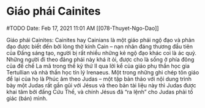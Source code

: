 # Giáo phái Cainites
#TODO
Date: Feb 17, 2021 11:01 AM
[[078-Thuyet-Ngo-Dao]]

Giáo phái Cainites: Cainites hay Cainians là một giáo phái ngộ đạo và phản đạo được biết đến bởi lòng thờ kính Cain – nạn nhân đáng thương đầu tiên của Đấng sáng tạo, người bị rất nhiều những kẻ ngộ đạo khác coi là ác quỷ. Những người đi theo đảng phái này khá ít ỏi, được cho là sống ở phía đông của đế chế La mã trong thế kỷ thứ II qua lời kể của giáo phụ thần học gia Tertullian và nhà thần học tín lý Irenaeus. Một trong những ghi chép tôn giáo để lại của họ là Phúc âm theo Judas – một tập bản thảo với nội dung trình bày một Judas rất gần gũi với Jésus và theo bản tài liệu này thì Judas được khai tâm bởi đấng Cứu Thế, và chính Jésus đã “ra lệnh” cho Judas phải tố giác (bán) mình.